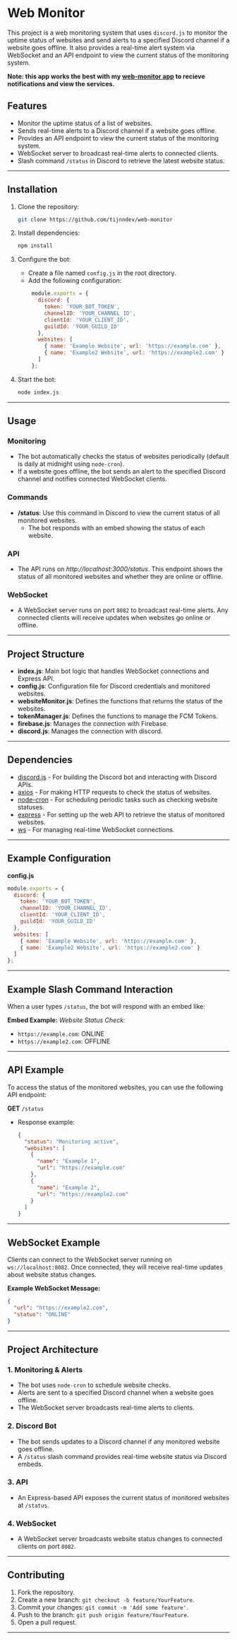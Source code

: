 # Web Monitor

This project is a web monitoring system that uses `discord.js` to monitor the uptime status of websites and send alerts to a specified Discord channel if a website goes offline. It also provides a real-time alert system via WebSocket and an API endpoint to view the current status of the monitoring system.

**Note: this app works the best with my [web-monitor app](https://github.com/tijnndev/web-monitor-app) to recieve notifications and view the services.**

## Features
- Monitor the uptime status of a list of websites.
- Sends real-time alerts to a Discord channel if a website goes offline.
- Provides an API endpoint to view the current status of the monitoring system.
- WebSocket server to broadcast real-time alerts to connected clients.
- Slash command `/status` in Discord to retrieve the latest website status.

---

## Installation

1. Clone the repository:
   ```bash
   git clone https://github.com/tijnndev/web-monitor
   ```

2. Install dependencies:
   ```bash
   npm install
   ```

3. Configure the bot:
   - Create a file named `config.js` in the root directory.
   - Add the following configuration:
     ```js
      module.exports = {
        discord: {
          token: 'YOUR_BOT_TOKEN',
          channelID: 'YOUR_CHANNEL_ID',
          clientId: 'YOUR_CLIENT_ID',
          guildId: 'YOUR_GUILD_ID'
        },
        websites: [
          { name: 'Example Website', url: 'https://example.com' },
          { name: 'Example2 Website', url: 'https://example2.com' }
        ]
      };
     ```

4. Start the bot:
   ```bash
   node index.js
   ```

---

## Usage

### Monitoring
- The bot automatically checks the status of websites periodically (default is daily at midnight using `node-cron`).
- If a website goes offline, the bot sends an alert to the specified Discord channel and notifies connected WebSocket clients.

### Commands
- **/status**: Use this command in Discord to view the current status of all monitored websites.
  - The bot responds with an embed showing the status of each website.

### API
- The API runs on *http://localhost:3000/status*. This endpoint shows the status of all monitored websites and whether they are online or offline.

### WebSocket
- A WebSocket server runs on port `8082` to broadcast real-time alerts. Any connected clients will receive updates when websites go online or offline.

---

## Project Structure
- **index.js**: Main bot logic that handles WebSocket connections and Express API.
- **config.js**: Configuration file for Discord credentials and monitored websites.
- **websiteMonitor.js**: Defines the functions that returns the status of the websites.
- **tokenManager.js**: Defines the functions to manage the FCM Tokens.
- **firebase.js**: Manages the connection with Firebase.
- **discord.js**: Manages the connection with discord.

---

## Dependencies
- [discord.js](https://discord.js.org/) - For building the Discord bot and interacting with Discord APIs.
- [axios](https://github.com/axios/axios) - For making HTTP requests to check the status of websites.
- [node-cron](https://www.npmjs.com/package/node-cron) - For scheduling periodic tasks such as checking website statuses.
- [express](https://expressjs.com/) - For setting up the web API to retrieve the status of monitored websites.
- [ws](https://github.com/websockets/ws) - For managing real-time WebSocket connections.

---

## Example Configuration

**config.js**
```js
module.exports = {
  discord: {
    token: 'YOUR_BOT_TOKEN',
    channelID: 'YOUR_CHANNEL_ID',
    clientId: 'YOUR_CLIENT_ID',
    guildId: 'YOUR_GUILD_ID'
  },
  websites: [
    { name: 'Example Website', url: 'https://example.com' },
    { name: 'Example2 Website', url: 'https://example2.com' }
  ]
};
```

---

## Example Slash Command Interaction

When a user types `/status`, the bot will respond with an embed like:

**Embed Example:**
*Website Status Check:*
- `https://example.com`: ONLINE
- `https://example2.com`: OFFLINE

---

## API Example

To access the status of the monitored websites, you can use the following API endpoint:

**GET** `/status`
- Response example:
  ```json
  {
    "status": "Monitoring active",
    "websites": [
      {
        "name": "Example 1",
        "url": "https://example.com"
      },
      {
        "name": "Example 2",
        "url": "https://example2.com"
      }
    ]
  }
  ```

---

## WebSocket Example

Clients can connect to the WebSocket server running on `ws://localhost:8082`. Once connected, they will receive real-time updates about website status changes.

**Example WebSocket Message:**
```json
{
  "url": "https://example2.com",
  "status": "ONLINE"
}
```

---

## Project Architecture

### 1. **Monitoring & Alerts**
   - The bot uses `node-cron` to schedule website checks.
   - Alerts are sent to a specified Discord channel when a website goes offline.
   - The WebSocket server broadcasts real-time alerts to clients.

### 2. **Discord Bot**
   - The bot sends updates to a Discord channel if any monitored website goes offline.
   - A `/status` slash command provides real-time website status via Discord embeds.

### 3. **API**
   - An Express-based API exposes the current status of monitored websites at `/status`.

### 4. **WebSocket**
   - A WebSocket server broadcasts website status changes to connected clients on port `8082`.

---

## Contributing

1. Fork the repository.
2. Create a new branch: `git checkout -b feature/YourFeature`.
3. Commit your changes: `git commit -m 'Add some feature'`.
4. Push to the branch: `git push origin feature/YourFeature`.
5. Open a pull request.

--- 
